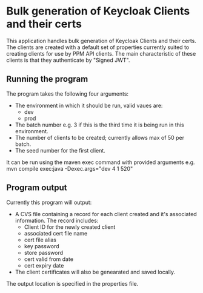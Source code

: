 # Bulk generation of Keycloak Clients and their certs

This application handles bulk generation of Keycloak Clients and their certs. The clients are created with a default set of properties currently suited to creating
clients for use by PPM API clients. The main characteristic of these clients is that they authenticate by "Signed JWT".

## Running the program

The program takes the following four arguments:
- The environment in which it should be run, valid vaues are:
    - dev
    - prod
- The batch number e.g. 3 if this is the third time it is being run in this environment.
- The number of clients to be created; currently allows max of 50 per batch.
- The seed number for the first client.

It can be run using the maven exec command with provided arguments e.g.
	 mvn compile exec:java -Dexec.args="dev 4 1 520"

## Program output

Currently this program will output:
- A CVS file containing a record for each client created and it's associated information. The record includes:
	- Client ID for the newly created client
    - associated cert file name
    - cert file alias
    - key password
    - store password
    - cert valid from date
    - cert expiry date
- The client certificates will also be genearated and saved locally. 

The output location is specified in the properties file.

